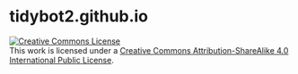# tidybot2.github.io

<a rel="license" href="https://creativecommons.org/licenses/by-sa/4.0/"><img alt="Creative Commons License" style="border-width:0" src="https://i.creativecommons.org/l/by-sa/4.0/88x31.png"></a><br>This work is licensed under a <a rel="license" href="https://creativecommons.org/licenses/by-sa/4.0/">Creative Commons Attribution-ShareAlike 4.0 International Public License</a>.
